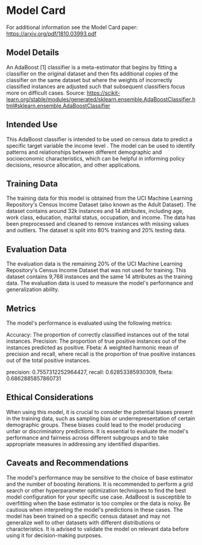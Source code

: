 # Model Card
For additional information see the Model Card paper: https://arxiv.org/pdf/1810.03993.pdf

## Model Details
An AdaBoost [1] classifier is a meta-estimator that begins by fitting a classifier on the original dataset and then fits additional copies of the classifier on the same dataset but where the weights of incorrectly classified instances are adjusted such that subsequent classifiers focus more on difficult cases. Source: https://scikit-learn.org/stable/modules/generated/sklearn.ensemble.AdaBoostClassifier.html#sklearn.ensemble.AdaBoostClassifier

## Intended Use
This AdaBoost classifier is intended to be used on census data to predict a specific target variable the income level . The model can be used to identify patterns and relationships between different demographic and socioeconomic characteristics, which can be helpful in informing policy decisions, resource allocation, and other applications.

## Training Data
The training data for this model is obtained from the UCI Machine Learning Repository's Census Income Dataset (also known as the Adult Dataset). The dataset contains around 32k instances and 14 attributes, including age, work class, education, marital status, occupation, and income. The data has been preprocessed and cleaned to remove instances with missing values and outliers. The dataset is split into 80% training and 20% testing data.

## Evaluation Data
The evaluation data is the remaining 20% of the UCI Machine Learning Repository's Census Income Dataset that was not used for training. This dataset contains 9,768 instances and the same 14 attributes as the training data. The evaluation data is used to measure the model's performance and generalization ability.

## Metrics
The model's performance is evaluated using the following metrics:

Accuracy: The proportion of correctly classified instances out of the total instances.
Precision: The proportion of true positive instances out of the instances predicted as positive.
Fbeta: A weighted harmonic mean of precision and recall, where recall is the proportion of true positive instances out of the total positive instances.

precision: 0.7557312252964427, recall: 0.62853385930309, fbeta: 0.6862885857860731

## Ethical Considerations
When using this model, it is crucial to consider the potential biases present in the training data, such as sampling bias or underrepresentation of certain demographic groups. These biases could lead to the model producing unfair or discriminatory predictions. It is essential to evaluate the model's performance and fairness across different subgroups and to take appropriate measures in addressing any identified disparities.

## Caveats and Recommendations
The model's performance may be sensitive to the choice of base estimator and the number of boosting iterations. It is recommended to perform a grid search or other hyperparameter optimization techniques to find the best model configuration for your specific use case.
AdaBoost is susceptible to overfitting when the base estimator is too complex or the data is noisy. Be cautious when interpreting the model's predictions in these cases.
The model has been trained on a specific census dataset and may not generalize well to other datasets with different distributions or characteristics. It is advised to validate the model on relevant data before using it for decision-making purposes.